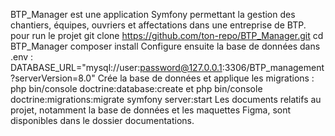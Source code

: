 BTP_Manager est une application Symfony permettant la gestion des chantiers, équipes, ouvriers et affectations dans une entreprise de BTP. pour run le projet 
git clone https://github.com/ton-repo/BTP_Manager.git
cd BTP_Manager
composer install
Configure ensuite la base de données dans .env :  DATABASE_URL="mysql://user:password@127.0.0.1:3306/BTP_management?serverVersion=8.0"
Crée la base de données et applique les migrations : php bin/console doctrine:database:create et php bin/console doctrine:migrations:migrate
symfony server:start
Les documents relatifs au projet, notamment la base de données et les maquettes Figma, sont disponibles dans le dossier documentations.
